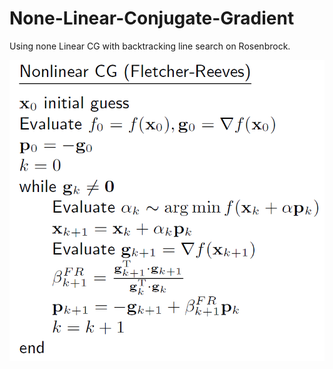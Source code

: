 # None-Linear-Conjugate-Gradient

Using none Linear CG with backtracking line search on Rosenbrock.

![](img/FR_CG.PNG)
